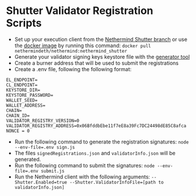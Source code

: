 # Shutter Validator Registration Scripts

- Set up your execution client from the [Nethermind Shutter branch](https://github.com/NethermindEth/nethermind/tree/feature/gnosis-shutter-release) or use the [docker image](https://hub.docker.com/layers/nethermindeth/nethermind/nethermind_shutter/images/sha256-16c4a71266467c8c181311c08f180e2e71da9467e6bbca04888d615295d44a70?context=explore) by running this command: `docker pull nethermindeth/nethermind:nethermind_shutter`
- Generate your validator signing keys keystore file with the [generator tool](https://github.com/gnosischain/validator-data-generator/tree/master)
- Create a burner address that will be used to submit the registrations
- Create a .env file, following the following format:
```
EL_ENDPOINT=
CL_ENDPOINT=
KEYSTORE_DIR=
KEYSTORE_PASSWORD=
WALLET_SEED=
WALLET_ADDRESS=
CHAIN=
CHAIN_ID=
VALIDATOR_REGISTRY_VERSION=0
VALIDATOR_REGISTRY_ADDRESS=0x06BfddbEbe11f7eE8a39Fc7DC24498dE85C8afca
NONCE = 0
```
- Run the following command to generate the registration signatures: `node --env-file=.env sign.js`
- The files `signedRegistrations.json` and `validatorInfo.json` will be generated.
- Run the following command to submit the signatures: `node --env-file=.env submit.js`
- Run the Nethermind client with the following arguments: `--Shutter.Enabled=true --Shutter.ValidatorInfoFile=[path to validatorInfo.json]`

